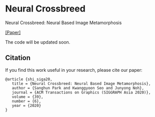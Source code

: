# Neural Crossbreed
Neural Crossbreed: Neural Based Image Metamorphosis

[[Paper]](https://arxiv.org/abs/2009.00905)

The code will be updated soon.


## Citation
 If you find this work useful in your research, please cite our paper:
 ```
@article {shi_siga20,
    title = {Neural Crossbreed: Neural Based Image Metamorphosis},
    author = {Sanghun Park and Kwanggyoon Seo and Junyong Noh},
    journal = {ACM Transactions on Graphics (SIGGRAPH Asia 2020)},
    volume = {39},
    number = {6},
    year = {2020}
}
```
